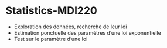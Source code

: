# Statistics-MDI220

- Exploration des données, recherche de leur loi
- Estimation ponctuelle des paramètres d’une loi exponentielle
- Test sur le paramètre d’une loi
